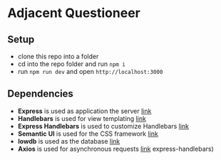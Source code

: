 # Adjacent Questioneer

## Setup

- clone this repo into a folder
- cd into the repo folder and run `npm i`
- run `npm run dev` and open `http://localhost:3000`

## Dependencies

- **Express** is used as application the server [link](https://expressjs.com)
- **Handlebars** is used for view templating [link](http://handlebarsjs.com)
- **Express Handlebars** is used to customize Handlebars [link](https://github.com/ericf)
- **Semantic UI** is used for the CSS framework [link](https://semantic-ui.com)
- **lowdb** is used as the database [link](https://github.com/typicode/lowdb)
- **Axios** is used for asynchronous requests [link](https://github.com/axios/axios)
express-handlebars)
